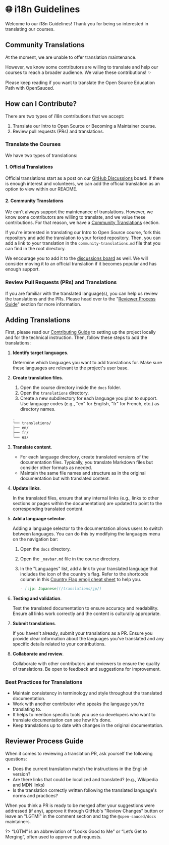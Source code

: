 # 🌐 i18n Guidelines

Welcome to our i18n Guidelines! Thank you for being so interested in translating our courses.

## Community Translations

At the moment, we are unable to offer translation maintenance.

However, we know some contributors are willing to translate and help our courses to reach a broader audience. We value these contributions! ✨

Please keep reading if you want to translate the Open Source Education Path with OpenSauced.

## How can I Contribute?

There are two types of i18n contributions that we accept:

1. Translate our Intro to Open Source or Becoming a Maintainer course.
2. Review pull requests (PRs) and translations.

### Translate the Courses

We have two types of translations:

#### 1. Official Translations

Official translations start as a post on our [GitHub Discussions](https://github.com/open-sauced/intro/discussions) board. If there is enough interest and volunteers, we can add the official translation as an option to view within our README.

#### 2. Community Translations

We can't always support the maintenance of translations. However, we know some contributors are willing to translate, and we value these contributions. For that reason, we have a [Community Translations](community-translations.md) section.

If you're interested in translating our Intro to Open Source course, fork this repository and add the translation to your forked repository. Then, you can add a link to your translation in the `community-translations.md` file that you can find in the root directory.

We encourage you to add it to the [discussions board](https://github.com/open-sauced/intro/discussions) as well. We will consider moving it to an official translation if it becomes popular and has enough support.

### Review Pull Requests (PRs) and Translations

If you are familiar with the translated language(s), you can help us review the translations and the PRs. Please head over to the "[Reviewer Process Guide](#reviewer-process-guide)" section for more information.

## Adding Translations

First, please read our [Contributing Guide](CONTRIBUTING.md) to setting up the project locally and for the technical instruction. Then, follow these steps to add the translations:

1. **Identify target languages**.

   Determine which languages you want to add translations for. Make sure these languages are relevant to the project's user base.

2. **Create translation files**.

   1. Open the course directory inside the `docs` folder.
   2. Open the `translations` directory.
   3. Create a new subdirectory for each language you plan to support. Use language codes (e.g., "en" for English, "fr" for French, etc.) as directory names.

   ```markdown
   .
   └── translations/
   ├── en/
   ├── fr/
   └── es/
   ```

3. **Translate content**.

   - For each language directory, create translated versions of the documentation files. Typically, you translate Markdown files but consider other formats as needed.
   - Maintain the same file names and structure as in the original documentation but with translated content.

4. **Update links**.

   In the translated files, ensure that any internal links (e.g., links to other sections or pages within the documentation) are updated to point to the corresponding translated content.

5. **Add a language selector**.

   Adding a language selector to the documentation allows users to switch between languages. You can do this by modifying the languages menu on the navigation bar:

   1. Open the `docs` directory.
   2. Open the `_navbar.md` file in the course directory.
   3. In the "Languages" list, add a link to your translated language that includes the icon of the country's flag. Refer to the shortcode column in this [Country Flag emoji cheat sheet](https://github.com/ikatyang/emoji-cheat-sheet#country-flag) to help you.

      ```markdown
      - [:jp: Japanese](/translations/jp/)
      ```

6. **Testing and validation**.

   Test the translated documentation to ensure accuracy and readability. Ensure all links work correctly and the content is culturally appropriate.

7. **Submit translations**.

   If you haven't already, submit your translations as a PR. Ensure you provide clear information about the languages you've translated and any specific details related to your contributions.

8. **Collaborate and review**.

   Collaborate with other contributors and reviewers to ensure the quality of translations. Be open to feedback and suggestions for improvement.

### Best Practices for Translations

- Maintain consistency in terminology and style throughout the translated documentation.
- Work with another contributor who speaks the language you're translating to.
- It helps to mention specific tools you use so developers who want to translate documentation can see how it's done.
- Keep translations up to date with changes in the original documentation.

## Reviewer Process Guide

When it comes to reviewing a translation PR, ask yourself the following questions:

- Does the current translation match the instructions in the English version?
- Are there links that could be localized and translated? (e.g., Wikipedia and MDN links)
- Is the translation correctly written following the translated language's norms and practices?

When you think a PR is ready to be merged after your suggestions were addressed (if any), approve it through GitHub's "Review Changes" button or leave an "LGTM!" in the comment section and tag the `@open-sauced/docs` maintainers.

?> “LGTM” is an abbreviation of “Looks Good to Me” or “Let’s Get to Merging”, often used to approve pull requests.
